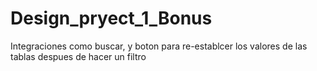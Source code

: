 # Design_pryect_1_Bonus
Integraciones como buscar, y boton para re-establcer los valores de las tablas despues de hacer un filtro
